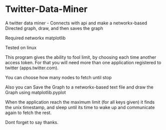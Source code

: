 # Twitter-Data-Miner
A twitter data miner - Connects with api and make a networkx-based Directed graph, draw, and then saves the graph

Required
networkx
matplotlib

Tested on linux

This program gives the ability to fool limit, by choosing each time another access token. For that you will need more than one application registered to twitter (apps.twitter.com). 

You can choose how many nodes to fetch until stop

Also you can Save the Graph to a networkx-based text file and draw the Graph using matplotlib.pyplot

When the application reach the maximum limit (for all keys given) it finds the unix timestamp, and sleep until its time to wake up and communicate again to fetch the rest.

Dont forget to say thanks.
